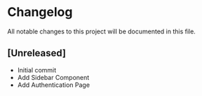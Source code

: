 # Changelog

All notable changes to this project will be documented in this file.

## [Unreleased]
- Initial commit
- Add Sidebar Component
- Add Authentication Page
